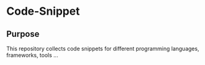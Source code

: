 # Code-Snippet 

## Purpose ##

This repository collects code snippets for different programming languages,
frameworks, tools ...
